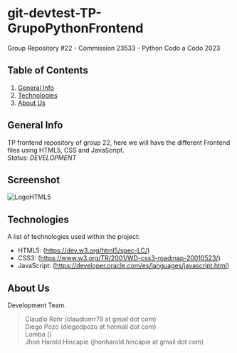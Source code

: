 # git-devtest-TP-GrupoPythonFrontend
Group Repository #22 - Commission 23533 - Python Codo a Codo 2023

## Table of Contents
1. [General Info](#general-info)
2. [Technologies](#technologies)
3. [About Us](#about-us)

## General Info
TP frontend repository of group 22, here we will have the different Frontend files using HTML5, CSS and JavaScript.<br>
<em>Status: <important>DEVELOPMENT</important></em>

## Screenshot
![LogoHTML5](https://www.w3.org/html/logo/downloads/HTML5_Logo_128.png)

## Technologies
A list of technologies used within the project:
* HTML5: (https://dev.w3.org/html5/spec-LC/) 
* CSS3: (https://www.w3.org/TR/2001/WD-css3-roadmap-20010523/)
* JavaScript: (https://developer.oracle.com/es/languages/javascript.html)

## About Us
Development Team.
> Claudio Rohr (claudiomr79 at gmail dot com) <br>
> Diego Pozo (diegodpozo at hotmail dot com) <br>
> Lomba () <br>
> Jhon Harold Hincapie (jhonharold.hincapie at gmail dot com)

